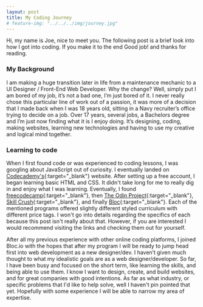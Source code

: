 ```yaml
---
layout: post
title: My Coding Journey
# feature-img: "../../../img/journey.jpg"
---
```


Hi, my name is Joe,  nice to meet you. The following post is a brief look into how I got into coding. If you make it to the end Good job! and thanks for reading.

### My Background ###
I am making a huge transition later in life from a maintenance mechanic to a UI Designer / Front-End Web Developer. Why the change? Well, simply put I am bored of my job, it’s not a bad one, I’m just bored of it. I never really chose this particular line of work out of a passion, it was more of a decision that I made back when I was 18 years old, sitting in a Navy recruiter’s office trying to decide on a job.
Over 17 years, several jobs, a Bachelors degree and I’m just now finding what it is I enjoy doing. It’s designing, coding, making websites, learning new technologies and having to use my creative and logical mind together.

### Learning to code ###
When I first found code or was experienced to coding lessons, I was googling about JavaScript out of curiosity. I eventually landed on [Codecademy's](https://www.codecademy.com/){:target="_blank"} website. After setting up a free account, I began learning basic HTML and CSS. It didn't take long for me to really dig in and enjoy what I was learning. Eventually, I found [freecodecamp](https://www.freecodecamp.org/){:target="_blank"}, then [The Odin Project](https://www.theodinproject.com/){:target="_blank"}, [Skill Crush](https://skillcrush.com/){:target="_blank"}, and finally [Bloc](https://www.bloc.io){:target="_blank"}. Each of the mentioned programs offered slightly different styled curriculum with different price tags. I won't go into details regarding the specifics of each because this post isn't really about that. However, if you are interested I would recommend visiting the links and checking them out for yourself.

After all my previous experience with other online coding platforms, I joined Bloc.io with the hopes that after my program I will be ready to jump head first into web development as a new designer/dev. I haven’t given much thought to what my idealistic goals are as a web designer/developer. So far, I have been busy and focused on the short term, like learning the skills, and being able to use them. I know I want to design, create, and build websites, and for great companies with good intentions. As far as what industry, or specific problems that I'd like to help solve, well I haven't pin pointed that yet. Hopefully with some experience I will be able to narrow my area of expertise.
